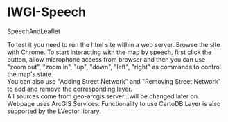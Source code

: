 IWGI-Speech
===========

SpeechAndLeaflet

To test it you need to run the html site within a web server. Browse the site with Chrome. To start interacting with the map by speech, first click the button, allow microphone access from browser and then you can use "zoom out", "zoom in", "up", "down", "left", "right" as commands to control the map's state.  
You can also use "Adding Street Network" and "Removing Street Network" to add and remove the corresponding layer.  
All sources come from geo-arcgis server...will be changed later on.  
Webpage uses ArcGIS Services. Functionality to use CartoDB Layer is also supported by the LVector library.
